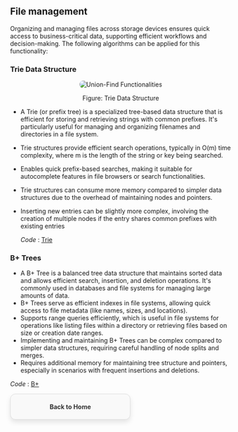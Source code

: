 ## File management
Organizing and managing files across storage devices ensures quick access to business-critical data, supporting efficient workflows and decision-making. The following algorithms can be applied for this functionality:
### Trie Data Structure
<p align="center">
  <img src="https://github.com/PragatiDBhat/Portfolio/assets/163662545/4c03fecc-7a86-4fc9-81b4-5625f88dbd26" alt="Union-Find Functionalities" style="max-width: 100%; height: auto; border-radius: 8px;">
</p>
<p align="center">Figure: Trie Data Structure</p>


- A Trie (or prefix tree) is a specialized tree-based data structure that is efficient for storing and retrieving strings with common prefixes. It's particularly useful for managing and organizing filenames and directories in a file system.
- Trie structures provide efficient search operations, typically in O(m) time complexity, where m is the length of the string or key being searched.
- Enables quick prefix-based searches, making it suitable for autocomplete features in file browsers or search functionalities.
- Trie structures can consume more memory compared to simpler data structures due to the overhead of maintaining nodes and pointers.
- Inserting new entries can be slightly more complex, involving the creation of multiple nodes if the entry shares common prefixes with existing entries


  *Code* : [Trie](https://github.com/PragatiDBhat/Portfolio/blob/main/Codes/trie.cpp)


  
### B+ Trees
- A B+ Tree is a balanced tree data structure that maintains sorted data and allows efficient search, insertion, and deletion operations. It's commonly used in databases and file systems for managing large amounts of data.
-  B+ Trees serve as efficient indexes in file systems, allowing quick access to file metadata (like names, sizes, and locations).
-  Supports range queries efficiently, which is useful in file systems for operations like listing files within a directory or retrieving files based on size or creation date ranges.
-  Implementing and maintaining B+ Trees can be complex compared to simpler data structures, requiring careful handling of node splits and merges.
-  Requires additional memory for maintaining tree structure and pointers, especially in scenarios with frequent insertions and deletions.


  *Code* : [B+](https://github.com/PragatiDBhat/Portfolio/blob/main/Codes/bplusstree.cpp)




<div style="border: 1px solid #ddd; border-radius: 12px; padding: 20px; width: calc(50% - 20px); box-shadow: 0 6px 12px rgba(0, 0, 0, 0.1); background-color: #f9f9f9; text-align: center; transition: transform 0.3s, box-shadow 0.3s;">
        <a href="https://pragatidbhat.github.io/Portfolio/" style="text-decoration: none; color: #333; font-weight: bold;">Back to Home</a>
</div>
